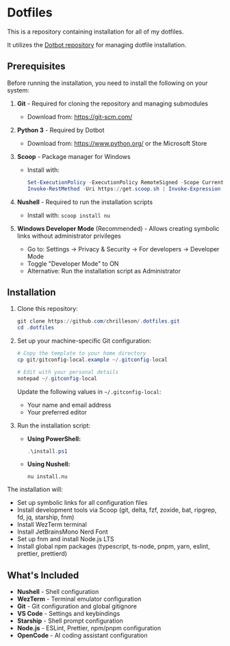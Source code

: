 # Dotfiles

This is a repository containing installation for all of my dotfiles.

It utilizes the [Dotbot repository](https://github.com/anishathalye/dotbot) for managing dotfile installation.

## Prerequisites

Before running the installation, you need to install the following on your system:

1. **Git** - Required for cloning the repository and managing submodules
   - Download from: https://git-scm.com/

2. **Python 3** - Required by Dotbot
   - Download from: https://www.python.org/ or the Microsoft Store

3. **Scoop** - Package manager for Windows
   - Install with:
     ```powershell
     Set-ExecutionPolicy -ExecutionPolicy RemoteSigned -Scope CurrentUser
     Invoke-RestMethod -Uri https://get.scoop.sh | Invoke-Expression
     ```

4. **Nushell** - Required to run the installation scripts
   - Install with: `scoop install nu`

5. **Windows Developer Mode** (Recommended) - Allows creating symbolic links without administrator privileges
   - Go to: Settings → Privacy & Security → For developers → Developer Mode
   - Toggle "Developer Mode" to ON
   - Alternative: Run the installation script as Administrator

## Installation

1. Clone this repository:
   ```powershell
   git clone https://github.com/chrilleson/.dotfiles.git
   cd .dotfiles
   ```

2. Set up your machine-specific Git configuration:
   ```powershell
   # Copy the template to your home directory
   cp git/gitconfig-local.example ~/.gitconfig-local
   
   # Edit with your personal details
   notepad ~/.gitconfig-local
   ```
   
   Update the following values in `~/.gitconfig-local`:
   - Your name and email address
   - Your preferred editor

3. Run the installation script:
   - **Using PowerShell:**
     ```powershell
     .\install.ps1
     ```
   - **Using Nushell:**
     ```nu
     nu install.nu
     ```

The installation will:
- Set up symbolic links for all configuration files
- Install development tools via Scoop (git, delta, fzf, zoxide, bat, ripgrep, fd, jq, starship, fnm)
- Install WezTerm terminal
- Install JetBrainsMono Nerd Font
- Set up fnm and install Node.js LTS
- Install global npm packages (typescript, ts-node, pnpm, yarn, eslint, prettier, prettierd)

## What's Included

- **Nushell** - Shell configuration
- **WezTerm** - Terminal emulator configuration
- **Git** - Git configuration and global gitignore
- **VS Code** - Settings and keybindings
- **Starship** - Shell prompt configuration
- **Node.js** - ESLint, Prettier, npm/pnpm configuration
- **OpenCode** - AI coding assistant configuration